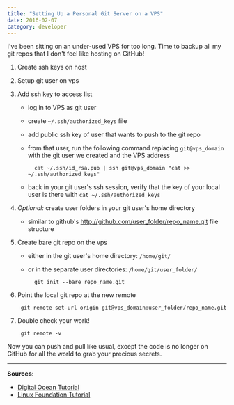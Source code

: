 ```yaml
---
title: "Setting Up a Personal Git Server on a VPS"
date: 2016-02-07
category: developer
---
```


I've been sitting on an under-used VPS for too long. Time to backup all my git repos that I don't feel like hosting on GitHub!

1. Create ssh keys on host
1. Setup git user on vps
1. Add ssh key to access list
    - log in to VPS as git user
    - create `~/.ssh/authorized_keys` file
    - add public ssh key of user that wants to push to the git repo
    - from that user, run the following command replacing `git@vps_domain` with the git user we created and the VPS address

            cat ~/.ssh/id_rsa.pub | ssh git@vps_domain "cat >> ~/.ssh/authorized_keys"

    - back in your git user's ssh session, verify that the key of your local user is there with `cat ~/.ssh/authorized_keys`

1. _Optional:_ create user folders in your git user's home directory
    - similar to github's <http://github.com/user_folder/repo_name.git> file structure
1. Create bare git repo on the vps
    - either in the git user's home directory: `/home/git/`
    - or in the separate user directories: `/home/git/user_folder/`

            git init --bare repo_name.git

1. Point the local git repo at the new remote

        git remote set-url origin git@vps_domain:user_folder/repo_name.git

1. Double check your work!

        git remote -v


Now you can push and pull like usual, except the code is no longer on GitHub for all the world to grab your precious secrets.

---

**Sources:**

- [Digital Ocean Tutorial](https://www.digitalocean.com/community/tutorials/how-to-set-up-a-private-git-server-on-a-vps)
- [Linux Foundation Tutorial](https://www.linux.com/learn/tutorials/824358-how-to-run-your-own-git-server)
